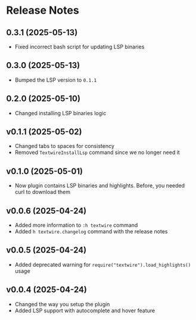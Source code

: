 # Release Notes

## 0.3.1 (2025-05-13)
- Fixed incorrect bash script for updating LSP binaries

## 0.3.0 (2025-05-13)
- Bumped the LSP version to `0.1.1`

## 0.2.0 (2025-05-10)
- Changed installing LSP binaries logic

## v0.1.1 (2025-05-02)
- Changed tabs to spaces for consistency
- Removed `TextwireInstallLsp` command since we no longer need it

## v0.1.0 (2025-05-01)
- Now plugin contains LSP binaries and highlights. Before, you needed curl to download them

## v0.0.6 (2025-04-24)
- Added more information to `:h textwire` command
- Added `h textwire.changelog` command with the release notes

## v0.0.5 (2025-04-24)
- Added deprecated warning for `require("textwire").load_highlights()` usage

## v0.0.4 (2025-04-24)
- Changed the way you setup the plugin
- Added LSP support with autocomplete and hover feature
